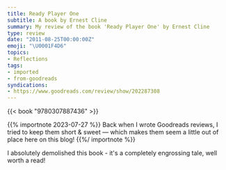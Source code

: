 ```yaml
---
title: Ready Player One
subtitle: A book by Ernest Cline
summary: My review of the book 'Ready Player One' by Ernest Cline
type: review
date: "2011-08-25T00:00:00Z"
emoji: "\U0001F4D6"
topics:
- Reflections
tags:
- imported
- from-goodreads
syndications:
- https://www.goodreads.com/review/show/202287308
---
```


{{< book "9780307887436" >}}

{{% importnote 2023-07-27 %}}
Back when I wrote Goodreads reviews, I tried to keep them short & sweet — which makes them seem a little out of place here on this blog!
{{%/ importnote %}}

I absolutely demolished this book - it's a completely engrossing tale, well worth a read!
